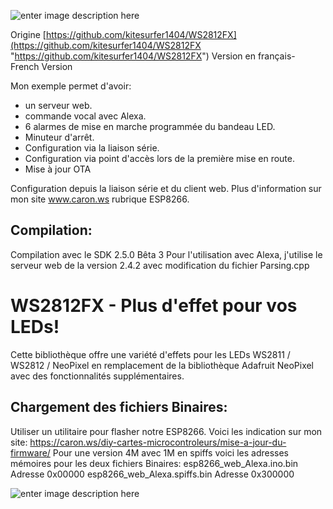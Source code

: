 ![enter image description here](https://github.com/christophe94700/WS2812FX-fr/raw/master/WS2812FX_logo.png)

Origine [https://github.com/kitesurfer1404/WS2812FX](https://github.com/kitesurfer1404/WS2812FX "https://github.com/kitesurfer1404/WS2812FX")
Version en français- French Version

Mon exemple permet d'avoir:
- un serveur web.
- commande vocal avec Alexa.
- 6 alarmes de mise en marche programmée du bandeau LED.
- Minuteur d'arrêt.
- Configuration via la liaison série.
- Configuration via point d'accès lors de la première mise en route.
- Mise à jour OTA

Configuration depuis la liaison série et du client web. Plus d'information sur mon site www.caron.ws rubrique ESP8266.

## Compilation:
Compilation avec le SDK 2.5.0 Bêta 3
Pour l'utilisation avec Alexa, j'utilise le serveur web de la version 2.4.2 avec modification du fichier Parsing.cpp

WS2812FX - Plus d'effet pour vos LEDs!
======================================

Cette bibliothèque offre une variété d'effets pour les LEDs WS2811 / WS2812 / NeoPixel en remplacement de la bibliothèque Adafruit NeoPixel avec des fonctionnalités supplémentaires.

## Chargement des fichiers Binaires:
Utiliser un utilitaire pour flasher notre ESP8266. Voici les indication sur mon site:
https://caron.ws/diy-cartes-microcontroleurs/mise-a-jour-du-firmware/
Pour une version 4M avec 1M en spiffs voici les adresses mémoires pour les deux fichiers Binaires:
 esp8266_web_Alexa.ino.bin Adresse 0x00000
 esp8266_web_Alexa.spiffs.bin Adresse 0x300000
 
 
 ![enter image description here](https://github.com/christophe94700/WS2812FX-fr/raw/master/Flash.png)
